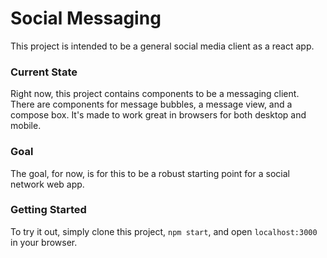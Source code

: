# Social Messaging

This project is intended to be a general social media client as a react app.

### Current State
Right now, this project contains components to be a messaging client. There are components for message bubbles, a message view, and a compose box. It's made to work great in browsers for both desktop and mobile.

### Goal
The goal, for now, is for this to be a robust starting point for a social network web app.

### Getting Started
To try it out, simply clone this project, `npm start`, and open `localhost:3000` in your browser.
